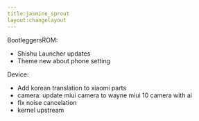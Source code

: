 ```yaml
---
title:jasmine_sprout
layout:changelayout
---
```


BootleggersROM:
- Shishu Launcher updates
- Theme new about phone setting

Device:
- Add korean translation to xiaomi parts
- camera: update miui camera to wayne miui 10 camera with ai
- fix noise cancelation 
- kernel upstream
